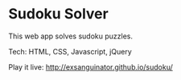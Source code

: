 # Sudoku Solver

This web app solves sudoku puzzles.

Tech: HTML, CSS, Javascript, jQuery

Play it live: http://exsanguinator.github.io/sudoku/
